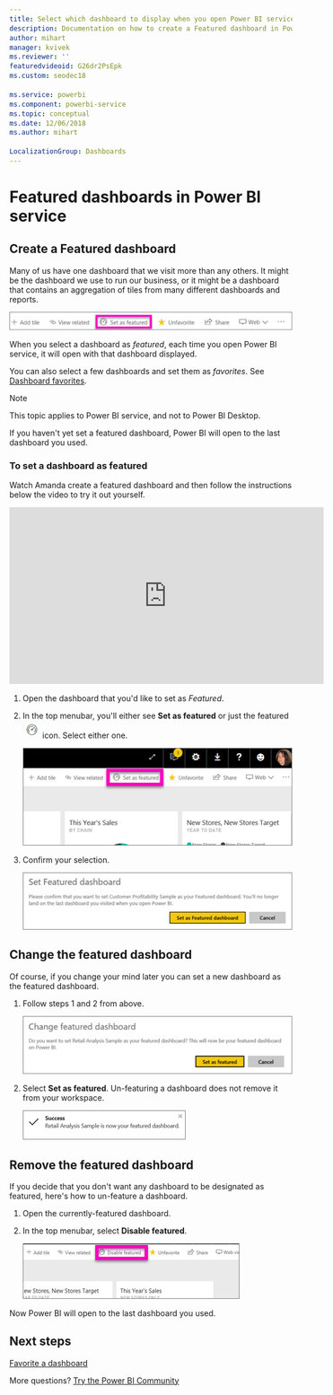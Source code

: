 ```yaml
---
title: Select which dashboard to display when you open Power BI service
description: Documentation on how to create a Featured dashboard in Power BI service
author: mihart
manager: kvivek
ms.reviewer: ''
featuredvideoid: G26dr2PsEpk
ms.custom: seodec18

ms.service: powerbi
ms.component: powerbi-service
ms.topic: conceptual
ms.date: 12/06/2018
ms.author: mihart

LocalizationGroup: Dashboards
---
```

# Featured dashboards in Power BI service
## Create a Featured dashboard
Many of us have one dashboard that we visit more than any others.  It might be the dashboard we use to run our business, or it might be a dashboard that contains an aggregation of tiles from many different dashboards and reports.

![set as featured icon](./media/end-user-featured/power-bi-feature-nav.png)

When you select a dashboard as *featured*, each time you open Power BI service, it will open with that dashboard displayed.  

You can also select a few dashboards and set them as *favorites*. See [Dashboard favorites](end-user-favorite.md).

> [!NOTE] 
>This topic applies to Power BI service, and not to Power BI Desktop.

If you haven't yet set a featured dashboard, Power BI will open to the last dashboard you used.  

### To set a dashboard as **featured**
Watch Amanda create a featured dashboard and then follow the instructions below the video to try it out yourself.

<iframe width="560" height="315" src="https://www.youtube.com/embed/G26dr2PsEpk" frameborder="0" allowfullscreen></iframe>



1. Open the dashboard that you'd like to set as *Featured*. 
2. In the top menubar, you'll either see **Set as featured** or just the featured  ![featured icon](./media/end-user-featured/power-bi-featured-icon.png)  icon. Select either one.
   
    ![Set as featured icon](./media/end-user-featured/power-bi-set-as-featured.png)
3. Confirm your selection.
   
    ![set featured dashboard](./media/end-user-featured/power-bi-create-featured.png)

## Change the featured dashboard
Of course, if you change your mind later you can set a new dashboard as the featured dashboard.

1. Follow steps 1 and 2 from above.
   
    ![Change featured dashboard window](./media/end-user-featured/power-bi-change-feature.png)
2. Select **Set as featured**. Un-featuring a dashboard does not remove it from your workspace.  
   
    ![success message](./media/end-user-featured/power-bi-success.png)

## Remove the featured dashboard
If you decide that you don't want any dashboard to be designated as featured, here's how to un-feature a dashboard.

1. Open the currently-featured dashboard.
2. In the top menubar, select **Disable featured**.
   
    ![delete featured](./media/end-user-featured/power-bi-unfeature.png)

Now Power BI will open to the last dashboard you used.  

## Next steps
[Favorite a dashboard](end-user-favorite.md)

More questions? [Try the Power BI Community](http://community.powerbi.com/)

